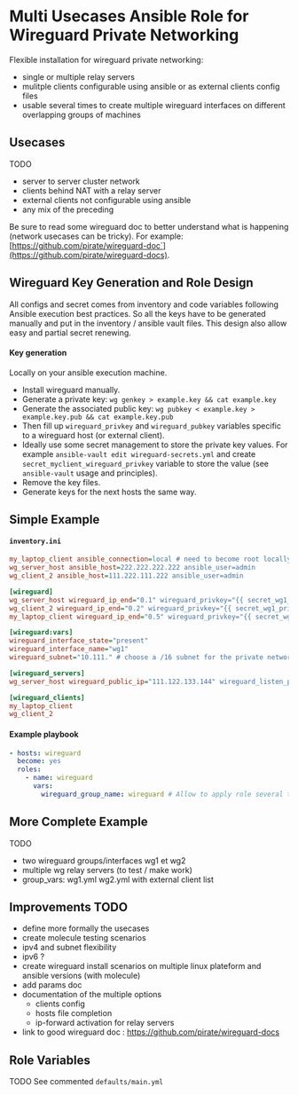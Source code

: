 Multi Usecases Ansible Role for Wireguard Private Networking
============================================================

Flexible installation for wireguard private networking:
  - single or multiple relay servers
  - mulitple clients configurable using ansible or as external clients config files
  - usable several times to create multiple wireguard interfaces on different overlapping groups of machines

Usecases
--------

TODO

- server to server cluster network
- clients behind NAT with a relay server
- external clients not configurable using ansible
- any mix of the preceding

Be sure to read some wireguard doc to better understand what is happening (network usecases can be tricky). For example: [https://github.com/pirate/wireguard-doc`](https://github.com/pirate/wireguard-docs).

Wireguard Key Generation and Role Design
----------------------------------------

All configs and secret comes from inventory and code variables following Ansible execution best practices. So all the keys have to be generated manually and put in the inventory / ansible vault files. This design also allow easy and partial secret renewing.

#### Key generation

Locally on your ansible execution machine.
- Install wireguard manually.
- Generate a private key: `wg genkey > example.key && cat example.key`
- Generate the associated public key: `wg pubkey < example.key > example.key.pub && cat example.key.pub`
- Then fill up `wireguard_privkey` and `wireguard_pubkey` variables specific to a wireguard host (or external client).
- Ideally use some secret management to store the private key values. For example `ansible-vault edit wireguard-secrets.yml` and create `secret_myclient_wireguard_privkey` variable to store the value (see `ansible-vault` usage and principles).
- Remove the key files.
- Generate keys for the next hosts the same way.

Simple Example
----------------

#### `inventory.ini`

```ini
my_laptop_client ansible_connection=local # need to become root locally => most probably add --ask-become-pass option to ansible-playbook command
wg_server_host ansible_host=222.222.222.222 ansible_user=admin
wg_client_2 ansible_host=111.222.111.222 ansible_user=admin

[wireguard]
wg_server_host wireguard_ip_end="0.1" wireguard_privkey="{{ secret_wg1_privkey_wg_server_host }}" wireguard_pubkey="ArnEBKDmv/86PHLG4D7uUfh/p9WUwAng06p3ke4cgEc="
wg_client_2 wireguard_ip_end="0.2" wireguard_privkey="{{ secret_wg1_privkey_wg_client_2 }}" wireguard_pubkey="sc+27FiMaxukcWbHPoJvlofOC2T3BxcHPD3P6cqBDE8="
my_laptop_client wireguard_ip_end="0.5" wireguard_privkey="{{ secret_wg1_privkey_my_laptop }}" wireguard_pubkey="GfCP6BpaI8d/hgCHNBuNUl2LPuptjjYfDU+a7UhIR8="

[wireguard:vars]
wireguard_interface_state="present"
wireguard_interface_name="wg1"
wireguard_subnet="10.111." # choose a /16 subnet for the private network

[wireguard_servers]
wg_server_host wireguard_public_ip="111.122.133.144" wireguard_listen_port="51820"

[wireguard_clients]
my_laptop_client
wg_client_2
```

#### Example playbook

```yaml
- hosts: wireguard
  become: yes
  roles:
    - name: wireguard
      vars:
        wireguard_group_name: wireguard # Allow to apply role several times on several hosts group and vpn interfaces 
```

More Complete Example
---------------------

TODO

- two wireguard groups/interfaces wg1 et wg2
- multiple wg relay servers (to test / make work)
- group_vars: wg1.yml wg2.yml with external client list

Improvements TODO
-----------------

- define more formally the usecases
- create molecule testing scenarios
- ipv4 and subnet flexibility
- ipv6 ?
- create wireguard install scenarios on multiple linux plateform and ansible versions (with molecule)
- add params doc
- documentation of the multiple options
  - clients config
  - hosts file completion
  - ip-forward activation for relay servers
- link to good wireguard doc : https://github.com/pirate/wireguard-docs

Role Variables
--------------

TODO
See commented `defaults/main.yml`

